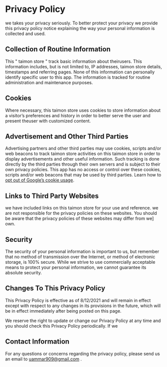 # Privacy Policy

we takes your privacy seriously. To better protect your privacy we provide this privacy policy notice explaining the way your personal information is collected and used.


## Collection of Routine Information

This " taimon store " track basic information about theirusers. This information includes, but is not limited to, IP addresses, taimon store details, timestamps and referring pages. None of this information can personally identify specific user to this app. The information is tracked for routine administration and maintenance purposes.


## Cookies

Where necessary, this taimon store uses cookies to store information about a visitor’s preferences and history in order to better serve the user and present theuser with customized content.


## Advertisement and Other Third Parties

Advertising partners and other third parties may use cookies, scripts and/or web beacons to track taimon store activities on this taimon store in order to display advertisements and other useful information. Such tracking is done directly by the third parties through their own servers and is subject to their own privacy policies. This app has no access or control over these cookies, scripts and/or web beacons that may be used by third parties. Learn how to [opt out of Google’s cookie usage](http://www.google.com/privacy_ads.html).


## Links to Third Party Websites

we have included links on this taimon store for your use and reference. we are not responsible for the privacy policies on these websites. You should be aware that the privacy policies of these websites may differ from we] own.


## Security

The security of your personal information is important to us, but remember that no method of transmission over the Internet, or method of electronic storage, is 100% secure. While we strive to use commercially acceptable means to protect your personal information, we cannot guarantee its absolute security.


## Changes To This Privacy Policy

This Privacy Policy is effective as of 8/12/2021 and will remain in effect except with respect to any changes in its provisions in the future, which will be in effect immediately after being posted on this page.

We reserve the right to update or change our Privacy Policy at any time and you should check this Privacy Policy periodically. If we

## Contact Information

For any questions or concerns regarding the privacy policy, please send us an email to uammar909@gmail.com .
